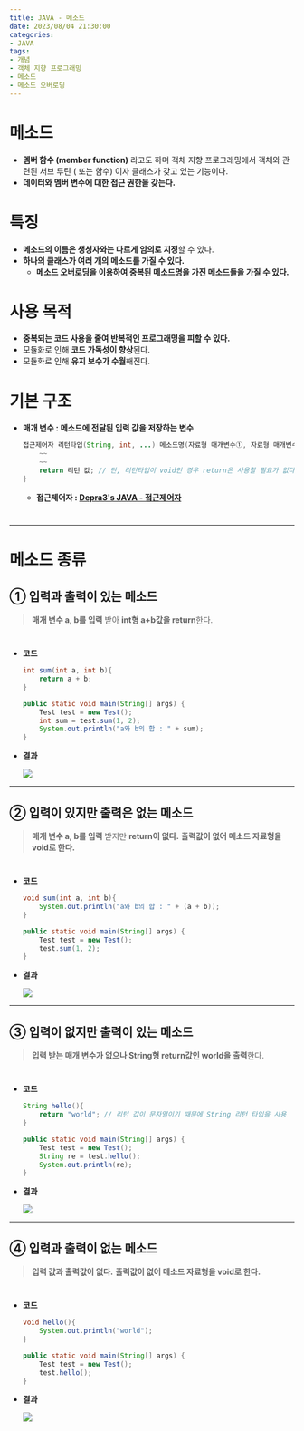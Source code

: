 ```yaml
---
title: JAVA - 메소드
date: 2023/08/04 21:30:00
categories:
- JAVA
tags:
- 개념
- 객체 지향 프로그래밍
- 메소드
- 메소드 오버로딩
---
```


# 메소드

- **멤버 함수 (member function)** 라고도 하며 객체 지향 프로그래밍에서 객체와 관련된 서브 루틴 ( 또는 함수) 이자 클래스가 갖고 있는 기능이다.
- **데이터와 멤버 변수에 대한 접근 권한을 갖는다.**

# 특징

- **메소드의 이름은 생성자와는 다르게 임의로 지정**할 수 있다.
- **하나의 클래스가 여러 개의 메소드를 가질 수 있다.**
    - **메소드 오버로딩을 이용하여 중복된 메소드명을 가진 메소드들을 가질 수 있다.**

# 사용 목적

- **중복되는 코드 사용을 줄여 반복적인 프로그래밍을 피할 수 있다.**
- 모듈화로 인해 **코드 가독성이 향상**된다.
- 모듈화로 인해 **유지 보수가 수월**해진다.

# 기본 구조

- **매개 변수 : 메소드에 전달된 입력 값을 저장하는 변수**
    ```java
    접근제어자 리턴타입(String, int, ...) 메소드명(자료형 매개변수①, 자료형 매개변수②, ...){
    	~~
    	~~
    	return 리턴 값; // 단, 리턴타입이 void인 경우 return은 사용할 필요가 없다.
    }
    ```
    
    - **접근제어자 : [Depra3's JAVA - 접근제어자](https://depra3.github.io/2023/08/07/2023/08/JAVA-%EC%A0%91%EA%B7%BC%EC%A0%9C%EC%96%B4%EC%9E%90/)**
#
---

# 메소드 종류

## ① 입력과 출력이 있는 메소드

> **매개 변수 a, b를 입력** 받아 **int형  a+b값을 return**한다.
>
#
- **코드**
    
    ```java
    int sum(int a, int b){
    	return a + b;
    }
    
    public static void main(String[] args) {
    	Test test = new Test();
    	int sum = test.sum(1, 2);
    	System.out.println("a와 b의 합 : " + sum);
    }
    ```
    
- **결과**
    
    ![](/Images/2023/08/JAVA-메소드/Untitled.png)
    

---

## ② 입력이 있지만 출력은 없는 메소드

> **매개 변수 a, b를 입력** 받지만 **return이 없다.**
 **출력값이 없어 메소드 자료형을 void로 한다.**
>
#
- **코드**
    
    ```java
    void sum(int a, int b){
    	System.out.println("a와 b의 합 : " + (a + b));
    }
    
    public static void main(String[] args) {
    	Test test = new Test();
    	test.sum(1, 2);
    }
    ```
    
- **결과**
    
    ![](/Images/2023/08/JAVA-메소드/Untitled%201.png)
    

---

## ③ 입력이 없지만 출력이 있는 메소드

>**입력 받는 매개 변수가 없으나 String형 return값인 world을 출력**한다.
>
#
- **코드**
    
    ```java
    String hello(){
    	return "world"; // 리턴 값이 문자열이기 때문에 String 리턴 타입을 사용
    }
    
    public static void main(String[] args) {
    	Test test = new Test();
    	String re = test.hello();
    	System.out.println(re);
    }
    ```
    
- **결과**
    
    ![](/Images/2023/08/JAVA-메소드/Untitled%202.png)
    

---

## ④ 입력과 출력이 없는 메소드

> **입력 값과 출력값이 없다.**
**출력값이 없어 메소드 자료형을 void로 한다.**
>
#
- **코드**
    
    ```java
    void hello(){
    	System.out.println("world");
    }
    
    public static void main(String[] args) {
    	Test test = new Test();
    	test.hello();
    }
    ```
    
- **결과**
    
    ![](/Images/2023/08/JAVA-메소드/Untitled%203.png)